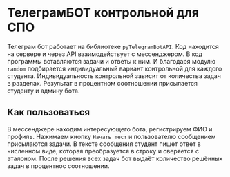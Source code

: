 # ТелеграмБОТ контрольной для СПО

Телеграм бот работает на библиотеке `pyTelegramBotAPI`. Код находится на сервере и через API взаимодействует с мессенджером. В код программы вставляются задачи и ответы к ним. И благодаря модулю `random` подбирается индивидуальный вариант контрольной для каждого студента. Индивидуальность контрольной зависит от количества задач в разделах. Результат в процентном соотношении присылается студенту и админу бота.

## Как пользоваться

В мессенджере находим интересующего бота, регистрируем ФИО и профиль. Нажимаем кнопку `Начать тест` и пользователю сообщением присылаются задачи. В тексте сообщения студент пишет ответ в численном виде, которая преобразуется в строку и сверяется с эталоном. После решения всех задач бот выдаёт количество решённых задач в процентнос соотношении.
